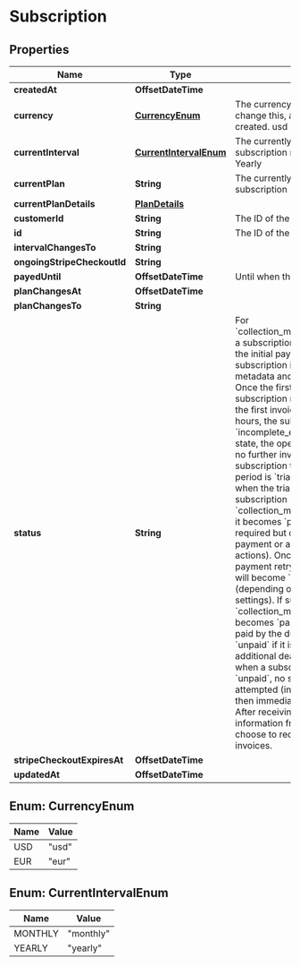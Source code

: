 

# Subscription


## Properties

| Name | Type | Description | Notes |
|------------ | ------------- | ------------- | -------------|
|**createdAt** | **OffsetDateTime** |  |  [readonly] |
|**currency** | [**CurrencyEnum**](#CurrencyEnum) | The currency of the subscription. To change this, a new subscription must be created. usd USD eur Euro |  [readonly] |
|**currentInterval** | [**CurrentIntervalEnum**](#CurrentIntervalEnum) | The currently active interval of the subscription monthly Monthly yearly Yearly |  [readonly] |
|**currentPlan** | **String** | The currently active plan of the subscription |  [readonly] |
|**currentPlanDetails** | [**PlanDetails**](PlanDetails.md) |  |  [optional] |
|**customerId** | **String** | The ID of the stripe customer |  [readonly] |
|**id** | **String** | The ID of the subscription |  [readonly] |
|**intervalChangesTo** | **String** |  |  |
|**ongoingStripeCheckoutId** | **String** |  |  [optional] |
|**payedUntil** | **OffsetDateTime** | Until when the subscription is payed |  [readonly] |
|**planChangesAt** | **OffsetDateTime** |  |  [optional] |
|**planChangesTo** | **String** |  |  |
|**status** | **String** | For &#x60;collection_method&#x3D;charge_automatically&#x60; a subscription moves into &#x60;incomplete&#x60; if the initial payment attempt fails. A subscription in this state can only have metadata and default_source updated. Once the first invoice is paid, the subscription moves into an &#x60;active&#x60; state. If the first invoice is not paid within 23 hours, the subscription transitions to &#x60;incomplete_expired&#x60;. This is a terminal state, the open invoice will be voided and no further invoices will be generated.  A subscription that is currently in a trial period is &#x60;trialing&#x60; and moves to &#x60;active&#x60; when the trial period is over.  If subscription &#x60;collection_method&#x3D;charge_automatically&#x60;, it becomes &#x60;past_due&#x60; when payment is required but cannot be paid (due to failed payment or awaiting additional user actions). Once Stripe has exhausted all payment retry attempts, the subscription will become &#x60;canceled&#x60; or &#x60;unpaid&#x60; (depending on your subscriptions settings).  If subscription &#x60;collection_method&#x3D;send_invoice&#x60; it becomes &#x60;past_due&#x60; when its invoice is not paid by the due date, and &#x60;canceled&#x60; or &#x60;unpaid&#x60; if it is still not paid by an additional deadline after that. Note that when a subscription has a status of &#x60;unpaid&#x60;, no subsequent invoices will be attempted (invoices will be created, but then immediately automatically closed). After receiving updated payment information from a customer, you may choose to reopen and pay their closed invoices. |  |
|**stripeCheckoutExpiresAt** | **OffsetDateTime** |  |  [optional] |
|**updatedAt** | **OffsetDateTime** |  |  [readonly] |



## Enum: CurrencyEnum

| Name | Value |
|---- | -----|
| USD | &quot;usd&quot; |
| EUR | &quot;eur&quot; |



## Enum: CurrentIntervalEnum

| Name | Value |
|---- | -----|
| MONTHLY | &quot;monthly&quot; |
| YEARLY | &quot;yearly&quot; |



